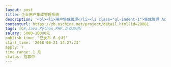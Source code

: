 ```yaml
---                
layout: post       
title: 企业用户集成管理系统           
description: '<ol><li>用户集成管理</li><li class="ql-indent-1">集成管理 Active Directory、腾讯企业邮箱和腾讯企业微信三套系统的用户</li><li class="ql-indent-1">用户资料同步</li><li class="ql-indent-1">组织架构同步</li><li class="ql-indent-1">用户密码自助找回（可选通过邮箱或微信找回）</li><li class="ql-indent-1">用户、组织 增删改功能</li><li class="ql-indent-1">分级管理</li><li>考勤管理</li><li class="ql-indent-1">基于企业微信的审批-请假功能获取员工请假记录。</li><li class="ql-indent-1">可通过csv文件导入请假记录和打卡记录</li><li class="ql-indent-1">每月自动向员工微信发送考勤记录统计报表（可选关闭此功能，可主动查询）</li><li class="ql-indent-1">每月向部门主管微信发送部门员工<span style="color: rgb(34, 34, 34);">考勤记录统计报表（可选关闭此功能，可主动查询）</span></li><li class="ql-indent-1"><span style="color: rgb(34, 34, 34);">每月自动向人力部负责人发送所有员工考勤记录统计报表（可选关闭此功能，可主动查询）</span></li><li>薪资管理</li><li class="ql-indent-1">可设置员工薪资标准</li><li class="ql-indent-1">可通过csv文件导入薪资报表</li><li class="ql-indent-1">每月自动向员工微信发送月薪明细（可选关闭此功能，可主动查询）</li><li class="ql-indent-1">每月向部门主管微信发送部门员工<span style="color: rgb(34, 34, 34);">月薪明细</span>（可选关闭此功能，可主动查询）</li><li>通告管理</li><li class="ql-indent-1">人力部、部门主管可群发通告</li><li class="ql-indent-1">可设置发送范围</li><li class="ql-indent-1">可设定发送时间</li><li>权限管理</li><li class="ql-indent-1">可设置用户的权限，包括：管理使用各模块功能、管理范围 等</li></ol>'     
contenturl: https://zb.oschina.net/project/detail.html?id=20861      
tags: [C#,Java,Python,PHP,企业应用]            
salary: 5000-10000元          
publish_time: '已发布 6 小时'         
start_time: '2018-06-21 14:27:23'           
apply: 7                   
time_range: 1 月              
status: 招募中                  
---                 
```


